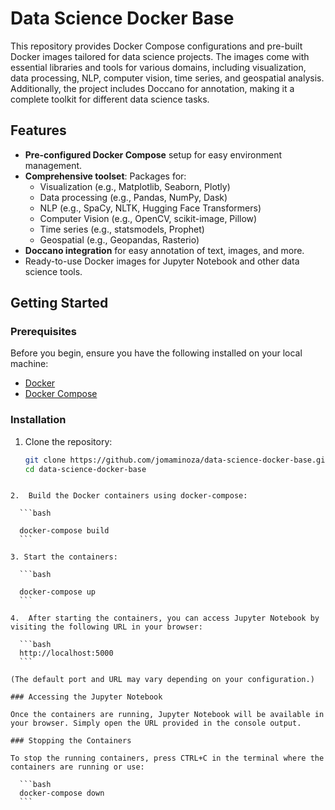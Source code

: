 # Data Science Docker Base

This repository provides Docker Compose configurations and pre-built Docker images tailored for data science projects. The images come with essential libraries and tools for various domains, including visualization, data processing, NLP, computer vision, time series, and geospatial analysis. Additionally, the project includes Doccano for annotation, making it a complete toolkit for different data science tasks.

## Features

- **Pre-configured Docker Compose** setup for easy environment management.
- **Comprehensive toolset**: Packages for:
  - Visualization (e.g., Matplotlib, Seaborn, Plotly)
  - Data processing (e.g., Pandas, NumPy, Dask)
  - NLP (e.g., SpaCy, NLTK, Hugging Face Transformers)
  - Computer Vision (e.g., OpenCV, scikit-image, Pillow)
  - Time series (e.g., statsmodels, Prophet)
  - Geospatial (e.g., Geopandas, Rasterio)
- **Doccano integration** for easy annotation of text, images, and more.
- Ready-to-use Docker images for Jupyter Notebook and other data science tools.

## Getting Started

### Prerequisites

Before you begin, ensure you have the following installed on your local machine:

- [Docker](https://docs.docker.com/get-docker/)
- [Docker Compose](https://docs.docker.com/compose/install/)


### Installation

1. Clone the repository:

   ```bash
   git clone https://github.com/jomaminoza/data-science-docker-base.git
   cd data-science-docker-base
  ```

2.  Build the Docker containers using docker-compose:

    ```bash

    docker-compose build
    ```

3. Start the containers:

    ```bash

    docker-compose up
    ```

4.  After starting the containers, you can access Jupyter Notebook by visiting the following URL in your browser:

    ```bash
    http://localhost:5000
    ```

(The default port and URL may vary depending on your configuration.)

### Accessing the Jupyter Notebook

Once the containers are running, Jupyter Notebook will be available in your browser. Simply open the URL provided in the console output.

### Stopping the Containers

To stop the running containers, press CTRL+C in the terminal where the containers are running or use:

    ```bash
    docker-compose down
    ```